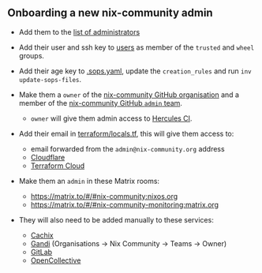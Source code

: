 ## Onboarding a new nix-community admin

- Add them to the [list of administrators](../docs/administrators.md)

- Add their user and ssh key to [users](../users) as member of the `trusted` and `wheel` groups.

- Add their age key to [.sops.yaml](../.sops.yaml), update the `creation_rules` and run `inv update-sops-files`.

- Make them a `owner` of the [nix-community GitHub organisation](https://github.com/nix-community) and a member of the [nix-community GitHub `admin` team](https://github.com/orgs/nix-community/teams/admin/members).

  - `owner` will give them admin access to [Hercules CI](https://hercules-ci.com/github/nix-community).

- Add their email in [terraform/locals.tf](../terraform/admin/locals.tf), this will give them access to:

  - email forwarded from the `admin@nix-community.org` address
  - [Cloudflare](https://dash.cloudflare.com/login)
  - [Terraform Cloud](https://app.terraform.io)

- Make them an `admin` in these Matrix rooms:

  - https://matrix.to/#/#nix-community:nixos.org
  - https://matrix.to/#/#nix-community-monitoring:matrix.org

- They will also need to be added manually to these services:

  - [Cachix](https://app.cachix.org/organization/nix-community/settings)
  - [Gandi](https://admin.gandi.net/) (Organisations -> Nix Community -> Teams -> Owner)
  - [GitLab](https://gitlab.com/groups/nix-community/-/group_members)
  - [OpenCollective](https://opencollective.com/nix-community/admin/team)
